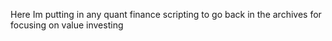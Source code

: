 Here Im putting in any quant finance scripting to go back in the archives for focusing on value investing
